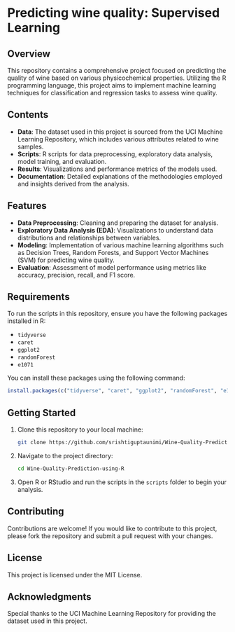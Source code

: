 # Predicting wine quality: Supervised Learning 

## Overview
This repository contains a comprehensive project focused on predicting the quality of wine based on various physicochemical properties. Utilizing the R programming language, this project aims to implement machine learning techniques for classification and regression tasks to assess wine quality.

## Contents
- **Data**: The dataset used in this project is sourced from the UCI Machine Learning Repository, which includes various attributes related to wine samples.
- **Scripts**: R scripts for data preprocessing, exploratory data analysis, model training, and evaluation.
- **Results**: Visualizations and performance metrics of the models used.
- **Documentation**: Detailed explanations of the methodologies employed and insights derived from the analysis.

## Features
- **Data Preprocessing**: Cleaning and preparing the dataset for analysis.
- **Exploratory Data Analysis (EDA)**: Visualizations to understand data distributions and relationships between variables.
- **Modeling**: Implementation of various machine learning algorithms such as Decision Trees, Random Forests, and Support Vector Machines (SVM) for predicting wine quality.
- **Evaluation**: Assessment of model performance using metrics like accuracy, precision, recall, and F1 score.

## Requirements
To run the scripts in this repository, ensure you have the following packages installed in R:
- `tidyverse`
- `caret`
- `ggplot2`
- `randomForest`
- `e1071`

You can install these packages using the following command:
```R
install.packages(c("tidyverse", "caret", "ggplot2", "randomForest", "e1071"))
```

## Getting Started
1. Clone this repository to your local machine:
   ```bash
   git clone https://github.com/srishtiguptaunimi/Wine-Quality-Prediction-using-R.git
   ```
2. Navigate to the project directory:
   ```bash
   cd Wine-Quality-Prediction-using-R
   ```
3. Open R or RStudio and run the scripts in the `scripts` folder to begin your analysis.

## Contributing
Contributions are welcome! If you would like to contribute to this project, please fork the repository and submit a pull request with your changes.

## License
This project is licensed under the MIT License.

## Acknowledgments
Special thanks to the UCI Machine Learning Repository for providing the dataset used in this project.
